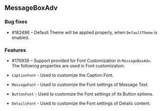 ## MessageBoxAdv

### Bug fixes

* \#182496 – Default Theme will be applied properly, when `DefaultTheme` is enabled.

### Features

* \#176939 – Support provided for Font Customization in `MessageBoxAdv`. The following properties are used in Font customization.

*  `CaptionFont` - Used to customize the Caption Font.
*  `MessageFont` - Used to customize the Font settings of Message Text.
*  `ButtonFont` - Used to customize the Font settings of its Button options.  
*  `DetailsFont` - Used to customize the Font settings of Details content.
